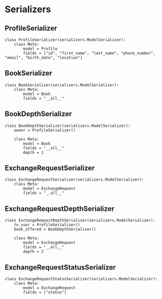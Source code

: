 # Serializers

## ProfileSerializer
```
class ProfileSerializer(serializers.ModelSerializer):
	class Meta:
		model = Profile
		fields = ["id", "first_name", "last_name", "phone_number", "email", "birth_date", "location"]
```
## BookSerializer
```
class BookSerializer(serializers.ModelSerializer):
    class Meta:
        model = Book
        fields = "__all__"
```
## BookDepthSerializer
```
class BookDepthSerializer(serializers.ModelSerializer):
    owner = ProfileSerializer()

    class Meta:
        model = Book
        fields = "__all__"
        depth = 1
```
## ExchangeRequestSerializer
```
class ExchangeRequestSerializer(serializers.ModelSerializer):    
    class Meta:
        model = ExchangeRequest
        fields = "__all__"
```
## ExchangeRequestDepthSerializer
```
class ExchangeRequestDepthSerializer(serializers.ModelSerializer):    
    to_user = ProfileSerializer()
    book_offered = BookDepthSerializer()

    class Meta:
        model = ExchangeRequest
        fields = "__all__"
        depth = 2
```
## ExchangeRequestStatusSerializer
```
class ExchangeRequestStatusSerializer(serializers.ModelSerializer):    
    class Meta:
        model = ExchangeRequest
        fields = ["status"]
```